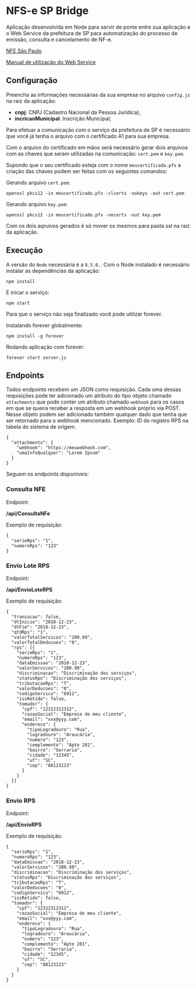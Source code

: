 # NFS-e SP Bridge

Aplicação desenvolvida em Node para servir de ponte entre sua aplicação 
e o Web Service da prefeitura de SP para automatização do processo de 
emissão, consulta e cancelamento de NF-e.

[NFE São Paulo](https://nfe.prefeitura.sp.gov.br/)

[Manual de utilização do Web Service](http://notadomilhao.prefeitura.sp.gov.br/cidadao/informacoes-gerais/manuais-arquivos/nfe_web_service.pdf/view)

## Configuração

Preencha as informações necessárias da sua empresa no arquivo `config.js` 
na raiz da aplicação:

- **cnpj**: CNPJ (Cadastro Nacional da Pessoa Jurídica);
- **incricaoMunicipal**: Inscrição Municipal;

Para efetuar a comunicação com o serviço da prefeitura de SP é necessário 
que você já tenha o arquivo com o certificado A1 para sua empresa.

Com o arquivo do certificado em mãos será necessário gerar dois arquivos 
com as chaves que seram utilizadas na comunicação: `cert.pem` e `key.pem`.

Supondo que o seu certificado esteja com o nome `meucertificado.pfx` a 
criação das chaves podem ser feitas com os seguintes comandos:

Gerando arquivo `cert.pem`:

```
openssl pkcs12 -in meucertificado.pfx -clcerts -nokeys -out cert.pem
```

Gerando arquivo `key.pem`:

```
openssl pkcs12 -in meucertificado.pfx -nocerts -out key.pem
```

Com os dois aqruivos gerados é só mover os mesmos para pasta ssl na raiz 
da aplicação.

## Execução

A versão do `Node` necessária é a `8.5.0.`. Com o Node instalado é necessário 
instalar as dependências da aplicação:

```
npm install
```

E inicar o serviço:

```
npm start
```

Para que o serviço não seja finalizado você pode utilizar forever.

Instalando forever globalmente:

```
npm install -g forever
```

Rodando aplicação com forever:

```
forever start server.js
```

## Endpoints

Todos endpoints recebem um JSON como requisição. Cada uma dessas requisições 
pode ter adicionado um atributo do tipo objeto chamado `attachments` que pode 
conter um atributo chamado `webhook` para os casos em que se queira receber 
a resposta em um webhook próprio via POST. Nesse objeto podem ser adicionado 
também qualquer dado que tenha que ser retornado para o webhook mencionado. 
Exemplo: ID do registro RPS na tabela do sistema de origem.

```
{
  "attachments": {
    "webhook": "https://meuwebhook.com",
    "umaInfoQualquer": "Lorem Ipsum"
  }
}
```

Seguem os endpoints disponíveis:

### Consulta NFE

Endpoint: 

**/api/ConsultaNFe**

Exemplo de requisição:

```
{
  "serieRps": "1",
  "numeroRps": "123"
}
```

### Envio Lote RPS

Endpoint: 

**/api/EnvioLoteRPS**

Exemplo de requisição:

```
{
  "transacao": false,
  "dtInicio": "2018-12-23",
  "dtFim": "2018-12-23",
  "qtdRps": "1",
  "valorTotalServicos": "200.99",
  "valorTotalDeducoes": "0",
  "rps": [{
    "serieRps": "1",
    "numeroRps": "123",
    "dataEmissao": "2018-12-23",
    "valorServicos": "200.99",
    "discriminacao": "Discriminação dos serviços",
    "statusRps": "Discriminação dos serviços",
    "tributacaoRps": "T",
    "valorDeducoes": "0",
    "codigoServico": "6912",
    "issRetido": false,
    "tomador": {
      "cpf": "12312312312",
      "razaoSocial": "Empresa do meu cliente",
      "email": "xxx@yyy.com",
      "endereco": {
        "tipoLogradouro": "Rua",
        "logradouro": "Araucária",
        "numero": "123",
        "complemento": "Apto 201",
        "bairro": "Serraria",
        "cidade": "12345",
        "uf": "SC",
        "cep": "88123123"
      }
    }
  }]
}
```

### Envio RPS

Endpoint: 

**/api/EnvioRPS**

Exemplo de requisição:

```
{
  "serieRps": "1",
  "numeroRps": "123",
  "dataEmissao": "2018-12-23",
  "valorServicos": "200.99",
  "discriminacao": "Discriminação dos serviços",
  "statusRps": "Discriminação dos serviços",
  "tributacaoRps": "T",
  "valorDeducoes": "0",
  "codigoServico": "6912",
  "issRetido": false,
  "tomador": {
    "cpf": "12312312312",
    "razaoSocial": "Empresa do meu cliente",
    "email": "xxx@yyy.com",
    "endereco": {
      "tipoLogradouro": "Rua",
      "logradouro": "Araucária",
      "numero": "123",
      "complemento": "Apto 201",
      "bairro": "Serraria",
      "cidade": "12345",
      "uf": "SC",
      "cep": "88123123"
    }
  }
}
```
